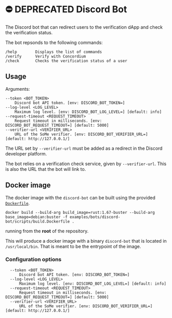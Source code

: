 # ⛔️ DEPRECATED Discord Bot

The Discord bot that can redirect users to the verification dApp and check the verification status.

The bot repsonds to the following commands:

```
/help        Displays the list of commands
/verify      Verify with Concordium
/check       Checks the verification status of a user
```

## Usage

Arguments:

```
--token <BOT_TOKEN>
    Discord bot API token. [env: DISCORD_BOT_TOKEN=]
--log-level <LOG_LEVEL>
    Maximum log level. [env: DISCORD_BOT_LOG_LEVEL=] [default: info]
--request-timeout <REQUEST_TIMEOUT>
    Request timeout in milliseconds. [env: DISCORD_BOT_REQUEST_TIMEOUT=] [default: 5000]
--verifier-url <VERIFIER_URL>
    URL of the SoMe verifier. [env: DISCORD_BOT_VERIFIER_URL=] [default: http://127.0.0.1/]
```

The URL set by `--verifier-url` must be added as a redirect in the Discord developer platform.

The bot relies on a verification check service, given by `--verifier-url`.
This is also the URL that the bot will link to.


## Docker image

The docker image with the `discord-bot` can be built using the provided
[`Dockerfile`](./scripts/build.Dockerfile).

```console
docker build --build-arg build_image=rust:1.67-buster --build-arg base_image=debian:buster -f examples/bots/discord-bot/scripts/build.Dockerfile .
```

running from the **root** of the repository.

This will produce a docker image with a binary `discord-bot` that is located in
`/usr/local/bin`. That is meant to be the entrypoint of the image.


### Configuration options

      --token <BOT_TOKEN>
          Discord bot API token. [env: DISCORD_BOT_TOKEN=]
      --log-level <LOG_LEVEL>
          Maximum log level. [env: DISCORD_BOT_LOG_LEVEL=] [default: info]
      --request-timeout <REQUEST_TIMEOUT>
          Request timeout in milliseconds. [env: DISCORD_BOT_REQUEST_TIMEOUT=] [default: 5000]
      --verifier-url <VERIFIER_URL>
          URL of the SoMe verifier. [env: DISCORD_BOT_VERIFIER_URL=] [default: http://127.0.0.1/]
